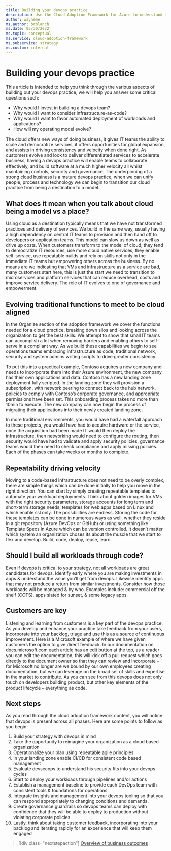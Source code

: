 ```yaml
---
title: Building your devops practice
description: Use the Cloud Adoption Framework for Azure to understand the motivations behind cloud migration that can help produce more successful business outcomes.
author: wayneme
ms.author: brblanch
ms.date: 03/30/2022
ms.topic: conceptual
ms.service: cloud-adoption-framework
ms.subservice: strategy
ms.custom: internal
---
```


# Building your devops practice

This article is intended to help you think through the various aspects of building out your devops practice, we will help you answer some critical questions such:
- Why would I invest in building a devops team?
- Why would I want to consider infrastructure-as-code?
- Why would I want to  favor automated deployment of workloads and applications?
- How will my operating model evolve?

The cloud offers new ways of doing business, it gives IT teams the ability to scale and democratize services, it offers opportunities for global expansion, and assists in driving consistency and velocity when done right. As customers evolve and look to deliver differentiated services to accelerate business, having a devops practice will enable teams to collaborate effectively, and build software at a much higher velocity all whilst maintaining controls, security and governance.
The underpinning of a strong cloud business is a mature devops practice, when we can unify people, process and technology we can begin to transition our cloud practice from being a destination to a model. 

## What does it mean when you talk about cloud being a model vs a place?

Using cloud as a destination typically means that we have not transformed practices and delivery of services. We build in the same way, usually having a high dependency on central IT teams to provision and then hand off to developers or application teams. This model can slow us down as well as drive up costs. When customers transform to the model of cloud, they tend to democratize IT resources, use more cloud native services, they enable self-service, use repeatable builds and rely on skills not only in the immediate IT teams but empowering others across the business. By no means are we indicating that VMs and infrastructure as a service are bad, many customers start here, this is just the start we need to transition to microservices and platform services that can reduce overhead, costs and improve service delivery. The role of IT evolves to one of governance and empowerment.

## Evolving traditional functions to meet to be cloud aligned 

In the Organize section of the adoption framework we cover the functions needed for a cloud practice, breaking down silos and looking across the organization to get the best skills. We attempt to show that small IT teams can accomplish a lot when removing barriers and enabling others to self-serve in a compliant way. As we build these capabilities we begin to see operations teams embracing infrastructure as code, traditional network, security and system admins writing scripts to drive greater consistency. 

To put this into a practical example, Contoso acquires a new company and needs to incorporate them into their Azure environment, the new company has their own applications and data. Contoso has a new landing zone deployment fully scripted. In the landing zone they will provision a subscription, with network peering to connect back to the hub network, policies to comply with Contoso’s corporate governance, and appropriate permissions have been set. This onboarding process takes no more than 10min to execute. The new company can now begin the process of migrating their applications into their newly created landing zone. 

In more traditional environments, you would have had a waterfall approach to these projects, you would have had to acquire hardware or the service, once the acquisition had been made IT would then deploy the infrastructure, then networking would need to configure the routing, then security would have had to validate and apply security policies, governance teams would then need to check compliance and apply missing policies. Each of the phases can take weeks or months to complete. 

## Repeatability driving velocity 

Moving to a code-based infrastructure does not need to be overly complex, there are simple things which can be done initially to help you move in the right direction. You can start by simply creating repeatable templates to automate your workload deployments. Think about golden images for VMs with the right security parameters, storage accounts for long term and short-term storage needs, templates for web apps based on Linux and which enable ssl only. The possibilities are endless. Storing the code for these templates can be done in numerous ways as well, whether they reside in a git repository (Azure DevOps or GitHub) or using something like Template Specs in Azure which can be version controlled. It doesn’t matter which system an organization choses its about the muscle that we start to flex and develop. Build, code, deploy, reuse, learn.

## Should I build all workloads through code?

Even if devops is critical to your strategy, not all workloads are great candidates for devops. Identify early where you are making investments in apps & understand the value you’ll get from devops. Likewise identify apps that may not produce a return from similar investments. Consider how those workloads will be managed & by who. Examples include: commercial off the shelf (COTS), apps slated for sunset, & some legacy apps.


## Customers are key 

Listening and learning from customers is a key part of the devops practice. As you develop and enhance your practice take feedback from your users, incorporate into your backlog, triage and use this as a source of continuous improvement. Here is a Microsoft example of where we have given customers the option to give direct feedback. In our documentation on docs.microsoft.com each article has an edit button at the top, as a reader you can edit the documentation, this will kick off a pull request which goes directly to the document owner so that they can review and incorporate – for Microsoft no longer are we bound by our own employees creating documentation, but we can leverage on the broad set of skills and expertise in the market to contribute. As you can see from this devops does not only touch on developers building product, but other key elements of the product lifecycle – everything as code.

## Next steps

As you read through the cloud adoption framework content, you will notice that devops is present across all phases. Here are some points to follow as you begin:

1.	Build your strategy with devops in mind
2.	Take the opportunity to reimagine your organization as a cloud based organization
3.	Operationalize your plan using repeatable agile principles
4.	In your landing zone enable CI/CD for consistent code based management
5.	Evaluate devsecops to understand his security fits into your devops cycles
6.	Start to deploy your workloads through pipelines and/or actions
7.	Establish a management baseline to provide each DevOps team with consistent tools & foundations for operations
8.	Integrate insights and management into your devops tooling so that you can respond appropriately to changing conditions and demands.
9.	Create governance guardrails so devops teams can deploy with confidence that they will be able to deploy to production without violating corporate policies
10.	Lastly, think about taking customer feedback, incorporating into your backlog and iterating rapidly for an experience that will keep them engaged



> [!div class="nextstepaction"]
> [Overview of business outcomes](./business-outcomes/index.md)
